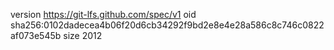 version https://git-lfs.github.com/spec/v1
oid sha256:0102dadecea4b06f20d6cb34292f9bd2e8e4e28a586c8c746c0822af073e545b
size 2012
